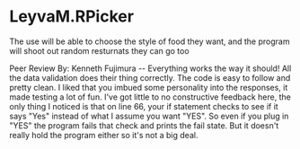 # LeyvaM.RPicker

The use will be able to choose the style of food they want, and the program will shoot out random resturnats they can go too

Peer Review By: Kenneth Fujimura -- Everything works the way it should! All the data validation does their thing correctly. The code is easy to follow and pretty clean. I liked that you imbued some personality into the responses, it made testing a lot of fun. I've got little to no constructive feedback here, the only thing I noticed is that on line 66, your if statement checks to see if it says "Yes" instead of what I assume you want "YES". So even if you plug in "YES" the program fails that check and prints the fail state. But it doesn't really hold the program either so it's not a big deal.